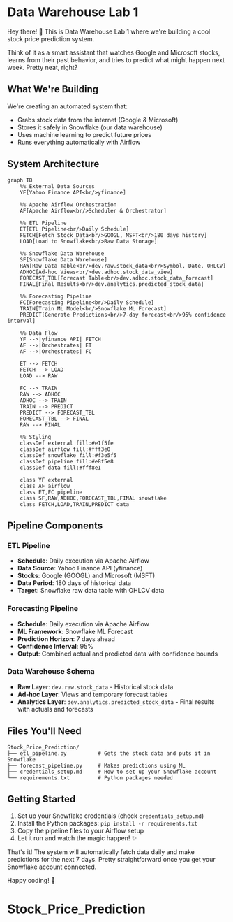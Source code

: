 # Data Warehouse Lab 1

Hey there! 👋 This is Data Warehouse Lab 1 where we're building a cool stock price prediction system. 

Think of it as a smart assistant that watches Google and Microsoft stocks, learns from their past behavior, and tries to predict what might happen next week. Pretty neat, right?

## What We're Building

We're creating an automated system that:
- Grabs stock data from the internet (Google & Microsoft)
- Stores it safely in Snowflake (our data warehouse)
- Uses machine learning to predict future prices
- Runs everything automatically with Airflow

## System Architecture

```mermaid
graph TB
    %% External Data Sources
    YF[Yahoo Finance API<br/>yfinance]
    
    %% Apache Airflow Orchestration
    AF[Apache Airflow<br/>Scheduler & Orchestrator]
    
    %% ETL Pipeline
    ET[ETL Pipeline<br/>Daily Schedule]
    FETCH[Fetch Stock Data<br/>GOOGL, MSFT<br/>180 days history]
    LOAD[Load to Snowflake<br/>Raw Data Storage]
    
    %% Snowflake Data Warehouse
    SF[Snowflake Data Warehouse]
    RAW[Raw Data Table<br/>dev.raw.stock_data<br/>Symbol, Date, OHLCV]
    ADHOC[Ad-hoc Views<br/>dev.adhoc.stock_data_view]
    FORECAST_TBL[Forecast Table<br/>dev.adhoc.stock_data_forecast]
    FINAL[Final Results<br/>dev.analytics.predicted_stock_data]
    
    %% Forecasting Pipeline
    FC[Forecasting Pipeline<br/>Daily Schedule]
    TRAIN[Train ML Model<br/>Snowflake ML Forecast]
    PREDICT[Generate Predictions<br/>7-day forecast<br/>95% confidence interval]
    
    %% Data Flow
    YF -->|yfinance API| FETCH
    AF -->|Orchestrates| ET
    AF -->|Orchestrates| FC
    
    ET --> FETCH
    FETCH --> LOAD
    LOAD --> RAW
    
    FC --> TRAIN
    RAW --> ADHOC
    ADHOC --> TRAIN
    TRAIN --> PREDICT
    PREDICT --> FORECAST_TBL
    FORECAST_TBL --> FINAL
    RAW --> FINAL
    
    %% Styling
    classDef external fill:#e1f5fe
    classDef airflow fill:#fff3e0
    classDef snowflake fill:#f3e5f5
    classDef pipeline fill:#e8f5e8
    classDef data fill:#fff8e1
    
    class YF external
    class AF airflow
    class ET,FC pipeline
    class SF,RAW,ADHOC,FORECAST_TBL,FINAL snowflake
    class FETCH,LOAD,TRAIN,PREDICT data
```

## Pipeline Components

### ETL Pipeline
- **Schedule**: Daily execution via Apache Airflow
- **Data Source**: Yahoo Finance API (yfinance)
- **Stocks**: Google (GOOGL) and Microsoft (MSFT)
- **Data Period**: 180 days of historical data
- **Target**: Snowflake raw data table with OHLCV data

### Forecasting Pipeline  
- **Schedule**: Daily execution via Apache Airflow
- **ML Framework**: Snowflake ML Forecast
- **Prediction Horizon**: 7 days ahead
- **Confidence Interval**: 95%
- **Output**: Combined actual and predicted data with confidence bounds

### Data Warehouse Schema
- **Raw Layer**: `dev.raw.stock_data` - Historical stock data
- **Ad-hoc Layer**: Views and temporary forecast tables
- **Analytics Layer**: `dev.analytics.predicted_stock_data` - Final results with actuals and forecasts

## Files You'll Need

```
Stock_Price_Prediction/
├── etl_pipeline.py          # Gets the stock data and puts it in Snowflake
├── forecast_pipeline.py     # Makes predictions using ML
├── credentials_setup.md     # How to set up your Snowflake account
└── requirements.txt         # Python packages needed
```

## Getting Started

1. Set up your Snowflake credentials (check `credentials_setup.md`)
2. Install the Python packages: `pip install -r requirements.txt`
3. Copy the pipeline files to your Airflow setup
4. Let it run and watch the magic happen! ✨

That's it! The system will automatically fetch data daily and make predictions for the next 7 days. Pretty straightforward once you get your Snowflake account connected.

Happy coding! 🚀
# Stock_Price_Prediction
